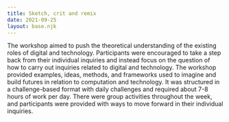```yaml
---
title: Sketch, crit and remix
date: 2021-09-25
layout: base.njk
--- 
```


The workshop aimed to push the theoretical understanding of the existing roles of digital and technology. Participants were encouraged to take a step back from their individual inquiries and instead focus on the question of how to carry out inquiries related to digital and technology. The workshop provided examples, ideas, methods, and frameworks used to imagine and build futures in relation to computation and technology. It was structured in a challenge-based format with daily challenges and required about 7-8 hours of work per day. There were group activities throughout the week, and participants were provided with ways to move forward in their individual inquiries.
